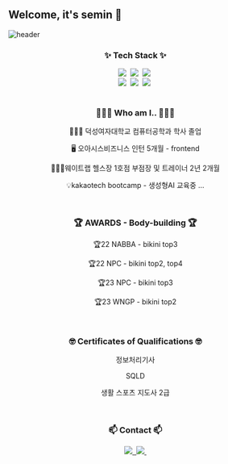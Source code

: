 ## Welcome, it's semin 👋

<!--
**sminy85/sminy85** is a ✨ _special_ ✨ repository because its `README.md` (this file) appears on your GitHub profile.

Here are some ideas to get you started:

- 🔭 I’m currently working on ...
- 🌱 I’m currently learning ...
- 👯 I’m looking to collaborate on ...
- 🤔 I’m looking for help with ...
- 💬 Ask me about ...
- 📫 How to reach me: ...
- 😄 Pronouns: ...
- ⚡ Fun fact: ...
-->

![header](https://capsule-render.vercel.app/api?type=venom&height=300&section=header&text=Welcome%20to%20semin's%20github&fontSize=60)

<h3 align="center">✨ Tech Stack ✨</h3>
<div align="center">
  <img src="https://img.shields.io/badge/react-20232a.svg?style=for-the-badge&logo=react&logoColor=61DAFB" />&nbsp
  <img src="https://img.shields.io/badge/javascript-F7DF1E.svg?style=for-the-badge&logo=javascript&logoColor=20232a" />&nbsp
  <img src="https://img.shields.io/badge/html5-E34F26.svg?style=for-the-badge&logo=html5&logoColor=white" />&nbsp
</div>

<div align="center">
  <img src="https://img.shields.io/badge/python-DB7093?style=for-the-badge&logo=python&logoColor=ffd35b" />&nbsp
  <img src="https://img.shields.io/badge/tensorflow-1daabb.svg?style=for-the-badge&logo=tensorflow&logoColor=white" />&nbsp
  <img src="https://img.shields.io/badge/css3-1572B6.svg?style=for-the-badge&logo=css3&logoColor=white" />&nbsp
</div>

</br>

<h3 align="center">👩🏻‍💻 Who am I.. 👩🏻‍💻 </h3>

<p align="center">👩🏻‍🎓 덕성여자대학교 컴퓨터공학과 학사 졸업</p>
<p align="center">🖥 오아시스비즈니스 인턴 5개월 - frontend </p>
<p align="center">🏋🏻‍♀️웨이트랩 헬스장 1호점 부점장 및 트레이너 2년 2개월 </p>
<p align="center">💡kakaotech bootcamp - 생성형AI 교육중 ... </p>

</br>

<h3 align="center">🏆 AWARDS - Body-building 🏆 </h3>

<p align="center">🏆22 NABBA - bikini top3 </p>
<p align="center">🏆22 NPC - bikini top2, top4 </p>
<p align="center">🏆23 NPC - bikini top3 </p>
<p align="center">🏆23 WNGP - bikini top2 </p>

</br>

<h3 align="center">🤓 Certificates of Qualifications 🤓</h3>

<p align="center">정보처리기사</p>
<p align="center">SQLD</p>
<p align="center">생활 스포츠 지도사 2급</p>

</br>


<h3 align="center">📫 Contact 📫</h3>
<div align="center">
  <a href="https://www.instagram.com/gym_semin?igsh=MTJtejFkdm5kNG9vcw%3D%3D&utm_source=qr">
    <img src="https://img.shields.io/badge/instagram-E4405F?style=for-the-badge&logo=instagram&logoColor=white" />&nbsp
  </a>
  <a href="mailto:smini857@naver.com">
    <img
      src="https://img.shields.io/badge/smini857-D14836?style=for-the-badge&logo=gmail&logoColor=white"/>&nbsp
  </a>
</div>
